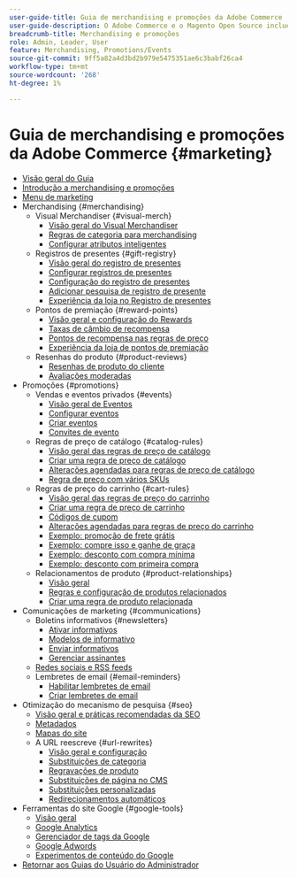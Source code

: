 ```yaml
---
user-guide-title: Guia de merchandising e promoções da Adobe Commerce
user-guide-description: O Adobe Commerce e o Magento Open Source incluem muitas ferramentas que você pode usar para impulsionar vendas, criar oportunidades de envolvimento com o cliente e configurar promoções direcionadas.
breadcrumb-title: Merchandising e promoções
role: Admin, Leader, User
feature: Merchandising, Promotions/Events
source-git-commit: 9ff5a82a4d3bd2b979e5475351ae6c3babf26ca4
workflow-type: tm+mt
source-wordcount: '268'
ht-degree: 1%

---
```



# Guia de merchandising e promoções da Adobe Commerce {#marketing}

- [Visão geral do Guia](guide-overview.md)
- [Introdução a merchandising e promoções](introduction.md)
- [Menu de marketing](marketing-menu.md)
- Merchandising {#merchandising}
   - Visual Merchandiser {#visual-merch}
      - [Visão geral do Visual Merchandiser](visual-merchandiser.md)
      - [Regras de categoria para merchandising](category-product-rules.md)
      - [Configurar atributos inteligentes](smart-attributes-configure.md)
   - Registros de presentes {#gift-registry}
      - [Visão geral do registro de presentes](gift-registries.md)
      - [Configurar registros de presentes](gift-registry-configure.md)
      - [Configuração do registro de presentes](gift-registry-create.md)
      - [Adicionar pesquisa de registro de presente](gift-registry-search.md)
      - [Experiência da loja no Registro de presentes](gift-registry-storefront.md)
   - Pontos de premiação {#reward-points}
      - [Visão geral e configuração do Rewards](rewards-loyalty.md)
      - [Taxas de câmbio de recompensa](reward-exchange-rates.md)
      - [Pontos de recompensa nas regras de preço](reward-points-price-rules.md)
      - [Experiência da loja de pontos de premiação](reward-points-storefront.md)
   - Resenhas do produto {#product-reviews}
      - [Resenhas de produto do cliente](product-reviews.md)
      - [Avaliações moderadas](product-reviews-moderate.md)
- Promoções {#promotions}
   - Vendas e eventos privados {#events}
      - [Visão geral de Eventos](events-private-sales.md)
      - [Configurar eventos](event-configure.md)
      - [Criar eventos](event-create.md)
      - [Convites de evento](invitations.md)
   - Regras de preço de catálogo {#catalog-rules}
      - [Visão geral das regras de preço de catálogo](price-rules-catalog.md)
      - [Criar uma regra de preço de catálogo](price-rules-catalog-create.md)
      - [Alterações agendadas para regras de preço de catálogo](price-rule-catalog-scheduled-changes.md)
      - [Regra de preço com vários SKUs](price-rule-multiple-sku.md)
   - Regras de preço do carrinho {#cart-rules}
      - [Visão geral das regras de preço do carrinho](price-rules-cart.md)
      - [Criar uma regra de preço de carrinho](price-rules-cart-create.md)
      - [Códigos de cupom](price-rules-cart-coupon.md)
      - [Alterações agendadas para regras de preço do carrinho](price-rule-cart-scheduled-changes.md)
      - [Exemplo: promoção de frete grátis](price-rules-cart-free-shipping.md)
      - [Exemplo: compre isso e ganhe de graça](price-rules-cart-buy-this-get-that.md)
      - [Exemplo: desconto com compra mínima](price-rule-discount-minimum-purchase.md)
      - [Exemplo: desconto com primeira compra](price-rule-discount-first-purchase.md)
   - Relacionamentos de produto {#product-relationships}
      - [Visão geral](product-relationships.md)
      - [Regras e configuração de produtos relacionados](product-related-rules.md)
      - [Criar uma regra de produto relacionada](product-related-rule-create.md)
- Comunicações de marketing {#communications}
   - Boletins informativos {#newsletters}
      - [Ativar informativos](newsletters.md)
      - [Modelos de informativo](newsletter-template.md)
      - [Enviar informativos](newsletter-queue.md)
      - [Gerenciar assinantes](newsletter-subscribers.md)
   - [Redes sociais e RSS feeds](social-rss.md)
   - Lembretes de email {#email-reminders}
      - [Habilitar lembretes de email](email-reminder-rules.md)
      - [Criar lembretes de email](email-reminder-rules-create.md)
- Otimização do mecanismo de pesquisa {#seo}
   - [Visão geral e práticas recomendadas da SEO](seo-overview.md)
   - [Metadados](meta-data.md)
   - [Mapas do site](sitemap-xml.md)
   - A URL reescreve {#url-rewrites}
      - [Visão geral e configuração](url-rewrite.md)
      - [Substituições de categoria](url-rewrite-category.md)
      - [Regravações de produto](url-rewrite-product.md)
      - [Substituições de página no CMS](url-rewrite-cms-page.md)
      - [Substituições personalizadas](url-rewrite-custom.md)
      - [Redirecionamentos automáticos](url-redirect-product-automatic.md)
- Ferramentas do site Google {#google-tools}
   - [Visão geral](google-tools.md)
   - [Google Analytics](google-analytics.md)
   - [Gerenciador de tags da Google](google-tag-manager.md)
   - [Google Adwords](google-adwords.md)
   - [Experimentos de conteúdo do Google](google-content-experiments.md)
- [Retornar aos Guias do Usuário do Administrador](https://experienceleague.adobe.com/en/docs/commerce-admin/user-guides/home)

